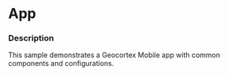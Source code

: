 ﻿# App

### Description
This sample demonstrates a Geocortex Mobile app with common components and configurations.